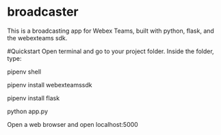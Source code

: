 # broadcaster
This is a broadcasting app for Webex Teams, built with python, flask, and the webexteams sdk.

#Quickstart
Open terminal and go to your project folder. Inside the folder, type: 

pipenv shell

pipenv install webexteamssdk

pipenv install flask

python app.py

Open a web browser and open localhost:5000

